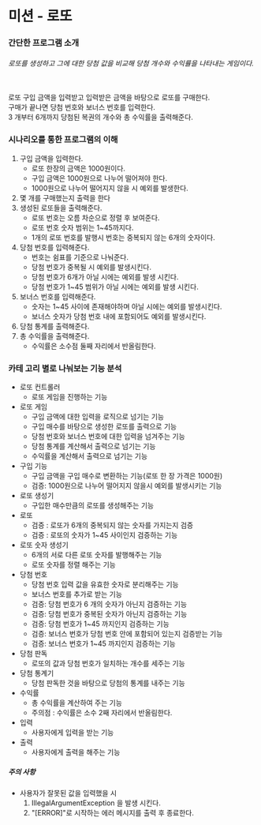 # 미션 - 로또
### 간단한 프로그램 소개
###### 로또를 생성하고 그에 대한 당첨 값을 비교해 당첨 개수와 수익률을 나타내는 게임이다.
<br>
로또 구입 금액을 입력받고 입력받은 금액을 바탕으로 로또를 구매한다.
<br>
구매가 끝나면 당첨 번호와 보너스 번호를 입력한다.
<br>
3 개부터 6개까지 당첨된 복권의 개수와 총 수익률을 출력해준다.
<br> 

### 시나리오를 통한 프로그램의 이해 
1. 구입 금액을 입력한다. 
    - 로또 한장의 금액은 1000원이다. 
    - 구입 금액은 1000원으로 나누어 떨어져야 한다.
    - 1000원으로 나누어 떨어지지 않을 시 예외를 발생한다.
2. 몇 개를 구매했는지 출력을 한다
3. 생성된 로또들을 출력해준다.
    - 로또 번호는 오름 차순으로 정렬 후 보여준다. 
    - 로또 번호 숫자 범위는 1~45까지다. 
    - 1개의 로또 번호를 발행시 번호는 중복되지 않는 6개의 숫자이다.
4. 당첨 번호를 입력해준다.
   - 번호는 쉼표를 기준으로 나눠준다. 
   - 당첨 번호가 중복될 시 예외를 발생시킨다. 
   - 당첨 번호가 6개가 아닐 시에는 예외를 발생 시킨다.
   - 당첨 번호가 1~45 범위가 아닐 시에는 예외를 발생 시킨다. 
5. 보너스 번호를 입력해준다.
   - 숫자는 1~45 사이에 존재해야하며 아닐 시에는 예외를 발생시킨다.
   - 보너스 숫자가 당첨 번호 내에 포함되어도 예외를 발생시킨다. 
6. 당첨 통계를 출력해준다.
7. 총 수익률을 출력해준다.
   - 수익률은 소수점 둘째 자리에서 반올림한다.

### 카테 고리 별로 나눠보는 기능 분석
- 로또 컨트롤러
  - 로또 게임을 진행하는 기능 
- 로또 게임 
  - 구입 금액에 대한 입력을 로직으로 넘기는 기능  
  - 구입 매수를 바탕으로 생성한 로또를 출력으로 기능 
  - 당첨 번호와 보너스 번호에 대한 입력을 넘겨주는 기능
  - 당첨 통계를 계산해서 출력으로 넘기는 기능
  - 수익률을 계산해서 출력으로 넘기는 기능 
- 구입 기능 
  - 구입 금액을 구입 매수로 변환하는 기능(로또 한 장 가격은 1000원) 
  - 검증: 1000원으로 나누어 떨어지지 않을시 예외를 발생시키는 기능  
- 로또 생성기
  - 구입한 매수만큼의 로또를 생성해주는 기능
- 로또 
  - 검증 : 로또가 6개의 중복되지 않는 숫자를 가지는지 검증 
  - 검증 : 로또의 숫자가 1~45 사이인지 검증하는 기능 
- 로또 숫자 생성기 
  - 6개의 서로 다른 로또 숫자를 발행해주는 기능
  - 로또 숫자를 정렬 해주는 기능 
- 당첨 번호 
  - 당첨 번호 입력 값을 유효한 숫자로 분리해주는 기능
  - 보너스 번호를 추가로 받는 기능 
  - 검증: 당첨 번호가 6 개의 숫자가 아닌지 검증하는 기능
  - 검증: 당첨 번호가 중복된 숫자가 아닌지 검증하는 기능
  - 검증: 당첨 번호가 1~45 까지인지 검증하는 기능
  - 검증: 보너스 번호가 당첨 번호 안에 포함되어 있는지 검증받는 기능
  - 검증: 보너스 번호가 1~45 까지인지 검증하는 기능 
- 당첨 판독 
  - 로또의 값과 당첨 번호가 일치하는 개수를 세주는 기능
- 당첨 통계기 
  - 당첨 판독한 것을 바탕으로 당첨의 통계를 내주는 기능
- 수익률 
  - 총 수익률을 계산하여 주는 기능 
  - 주의점 : 수익률은 소수 2째 자리에서 반올림한다. 
- 입력
  - 사용자에게 입력을 받는 기능  
- 출력 
  - 사용자에게 출력을 해주는 기능 
##### 주의 사항
- 사용자가 잘못된 값을 입력했을 시
  1. IllegalArgumentException 을 발생 시킨다.
  2. "[ERROR]"로 시작하는 에러 메시지를 출력 후 종료한다.